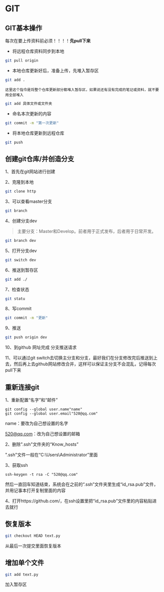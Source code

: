 # GIT

## GIT基本操作

每次在要上传资料前必须！！！！**先pull下来**

* 将远程仓库资料同步到本地

```bash
git pull origin
```

* 本地仓库更新好后，准备上传，先堆入暂存区

```bash
git add .
```

`这里这个指令是将整个仓库更新部分都堆入暂存区，如果说还有没有完成的笔记或资料，就不要用全部堆入`

```bash
git add 具体文件或文件夹
```

* 命名本次更新的内容

```bash
git commit -m "第一次更新"
```

* 将本地仓库更新到远程仓库

```bash
git push
```



## 创建git仓库/并创造分支

1、首先在git网站进行创建

2、克隆到本地

```bash
git clone http
```

3、可以查看master分支

```bash    
git branch
```

4、创建分支dev

> 主要分支：Master和Develop。前者用于正式发布，后者用于日常开发。

```bash
git branch dev
```

5、打开分支dev

```bash
git switch dev
```

6、推送到暂存区

```bash
git add ./
```

7、检查状态

```bash
git statu
```

8、写commit

```bash
git commit -m "更新"
```

9、推送

```bash
git push origin dev
```

10、到github 网址完成 分支推送请求

11、可以通过git switch去切换主分支和分支，最好我们在分支修改完后推送到上去，然后再上去github网站修改合并，这样可以保证主分支不会混乱，记得每次pull下来



## 重新连接git

1、重新配置“名字”和“邮件”

```
git config --global user.name"name"
git config --global user.email"520@qq.com"
```

name：要改为自己想设置的名字

520@qq.com：改为自己想设置的邮箱



2、删除".ssh"文件夹的“Know_hosts”

".ssh"文件一般在“C:\Users\Administrator”里面



3、获取ssh

```
ssh-keygen -t rsa -C "520@qq.com"
```

然后一直回车知道结束，系统会在之前的“.ssh”文件夹里生成“id_rsa.pub”文件，并用记事本打开复制里面的内容



4、打开https://github.com/，在ssh设置里把“id_rsa.pub”文件里的内容粘贴进去就行



## 恢复版本

```bash
git checkout HEAD text.py
```

从最后一次提交里面恢复版本



## 增加单个文件

```bash
git add text.py
```

加入暂存区